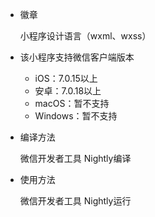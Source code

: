 - 徽章

  小程序设计语言（wxml、wxss）

- 该小程序支持微信客户端版本

  - iOS：7.0.15以上
  - 安卓：7.0.18以上
  - macOS：暂不支持
  - Windows：暂不支持

- 编译方法

  微信开发者工具 Nightly编译

- 使用方法

  微信开发者工具 Nightly运行